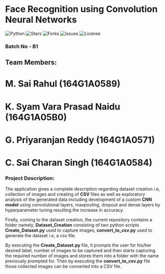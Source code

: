 # Face Recognition using Convolution Neural Networks

  ![Python](https://img.shields.io/badge/Python-3.6-green.svg)
  ![Stars](https://img.shields.io/github/stars/syamkakarla98/Face_Recognition_Using_Convolutional_Neural_Networks?color=tomato)
  ![Forks](https://img.shields.io/github/forks/syamkakarla98/Face_Recognition_Using_Convolutional_Neural_Networks)
  ![issues](https://img.shields.io/github/issues/syamkakarla98/Face_Recognition_Using_Convolutional_Neural_Networks)
  ![License](https://img.shields.io/github/license/syamkakarla98/Face_Recognition_Using_Convolutional_Neural_Networks)
  
### Batch No - B1
## Team Members:
# M. Sai Rahul (164G1A0589)
# K. Syam Vara Prasad Naidu (164G1A05B0)
# G. Priyaranjan Reddy (164G1A0571)
# C. Sai Charan Singh (164G1A0584)
  
### Project Description:
The application gives a complete description  regarding dataset creation i.e, collection of images and creating of **CSV** files as well as exploratory analysis of the generated data including development of a custom **CNN model** using convolutional layers, maxpooling, dropout and dense layers by hyperparameter tuning resulting the increase in accuracy.

Firstly, coming to the dataset creation, the current repository contains a folder namely, **Dataset_Creation** consisting of two python scripts **Create_Dataset.py**  used to capture images, **convert_to_csv.py** used to generate the dataset i.e, a csv file.

By executing the **Create_Dataset.py** file, it prompts the user for his/her desired label, number of images to be captured and then starts capturing the required number of images and stores them into a folder with the name previously prompted for. Then by executing the **convert_to_csv.py** file those collected images can be converted into a CSV file.


